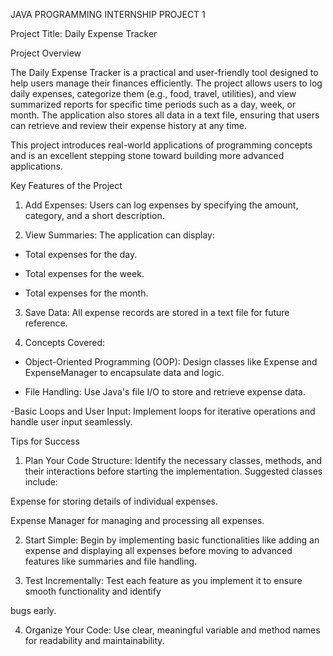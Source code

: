 JAVA PROGRAMMING INTERNSHIP PROJECT 1

Project Title: Daily Expense Tracker

Project Overview

The Daily Expense Tracker is a practical and user-friendly tool designed to help users manage their finances efficiently. The project allows users to log daily expenses, categorize them (e.g., food, travel, utilities), and view summarized reports for specific time periods such as a day, week, or month. The application also stores all data in a text file, ensuring that users can retrieve and review their expense history at any time.

This project introduces real-world applications of programming concepts and is an excellent stepping stone toward building more advanced applications.

Key Features of the Project

1. Add Expenses: Users can log expenses by specifying the amount, category, and a short description.

2. View Summaries: The application can display:

- Total expenses for the day.

- Total expenses for the week.

- Total expenses for the month.

3. Save Data: All expense records are stored in a text file for future reference.

4. Concepts Covered:

- Object-Oriented Programming (OOP): Design classes like Expense and ExpenseManager to encapsulate data and logic.

- File Handling: Use Java's file I/O to store and retrieve expense data.

-Basic Loops and User Input: Implement loops for iterative operations and handle user input seamlessly.

Tips for Success

1. Plan Your Code Structure: Identify the necessary classes, methods, and their interactions before starting the implementation. Suggested classes include:

Expense for storing details of individual expenses.

Expense Manager for managing and processing all expenses.

2. Start Simple: Begin by implementing basic functionalities like adding an expense and displaying all expenses before moving to advanced features like summaries and file handling.

3. Test Incrementally: Test each feature as you implement it to ensure smooth functionality and identify

bugs early.

4. Organize Your Code: Use clear, meaningful variable and method names for readability and maintainability.
